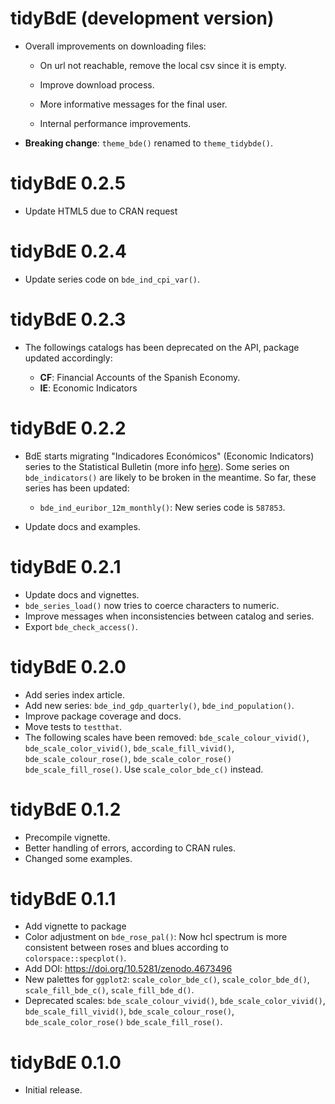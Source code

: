 # tidyBdE (development version)

-   Overall improvements on downloading files:

    -   On url not reachable, remove the local csv since it is empty.

    -   Improve download process.

    -   More informative messages for the final user.

    -   Internal performance improvements.

-   **Breaking change**: `theme_bde()` renamed to `theme_tidybde()`.

# tidyBdE 0.2.5

-   Update HTML5 due to CRAN request

# tidyBdE 0.2.4

-   Update series code on `bde_ind_cpi_var()`.

# tidyBdE 0.2.3

-   The followings catalogs has been deprecated on the API, package updated
    accordingly:

    -   **CF**: Financial Accounts of the Spanish Economy.
    -   **IE**: Economic Indicators

# tidyBdE 0.2.2

-   BdE starts migrating "Indicadores Económicos" (Economic Indicators) series
    to the Statistical Bulletin (more info
    [here](https://www.bde.es/bde/en/areas/estadis/otras-clasificac/estadisticas-por/junio-2021-0c825dfde7d3a71.html)).
    Some series on `bde_indicators()` are likely to be broken in the meantime.
    So far, these series has been updated:

    -   `bde_ind_euribor_12m_monthly()`: New series code is `587853`.

-   Update docs and examples.

# tidyBdE 0.2.1

-   Update docs and vignettes.
-   `bde_series_load()` now tries to coerce characters to numeric.
-   Improve messages when inconsistencies between catalog and series.
-   Export `bde_check_access()`.

# tidyBdE 0.2.0

-   Add series index article.
-   Add new series: `bde_ind_gdp_quarterly()`, `bde_ind_population()`.
-   Improve package coverage and docs.
-   Move tests to `testthat`.
-   The following scales have been removed: `bde_scale_colour_vivid()`,
    `bde_scale_color_vivid()`, `bde_scale_fill_vivid()`,
    `bde_scale_colour_rose()`, `bde_scale_color_rose()` `bde_scale_fill_rose()`.
    Use `scale_color_bde_c()` instead.

# tidyBdE 0.1.2

-   Precompile vignette.
-   Better handling of errors, according to CRAN rules.
-   Changed some examples.

# tidyBdE 0.1.1

-   Add vignette to package
-   Color adjustment on `bde_rose_pal()`: Now hcl spectrum is more consistent
    between roses and blues according to `colorspace::specplot()`.
-   Add DOI: <https://doi.org/10.5281/zenodo.4673496>
-   New palettes for `ggplot2`: `scale_color_bde_c()`, `scale_color_bde_d()`,
    `scale_fill_bde_c()`, `scale_fill_bde_d()`.
-   Deprecated scales: `bde_scale_colour_vivid()`, `bde_scale_color_vivid()`,
    `bde_scale_fill_vivid()`, `bde_scale_colour_rose()`,
    `bde_scale_color_rose()` `bde_scale_fill_rose()`.

# tidyBdE 0.1.0

-   Initial release.
